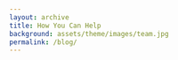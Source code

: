 ```yaml
---
layout: archive
title: How You Can Help
background: assets/theme/images/team.jpg
permalink: /blog/
---
```


<!-- Content here would shop up above your list of posts -->
